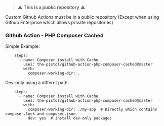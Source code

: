 
> :warning: **This is a *public* repository** :warning:

Custom Github Actions must be in a public repository (Except when using Github Enterprise which allows private repositories)

### Github Action - PHP Composer Cached

Simple Example:

```
    steps:
      - name: Composer install with Cache
        uses: the-pistol/github-action-php-composer-cached@master
        with:
          composer-working-dir: .
```

Dev-only using a differnt path:

```
    steps:
      - name: Composer install with Cache
        uses: the-pistol/github-action-php-composer-cached@master
        with:
          composer-working-dir: ./my-app  # Directly which contains composer.lock and composer.json
          dev: yes  # install dev-only packages
```